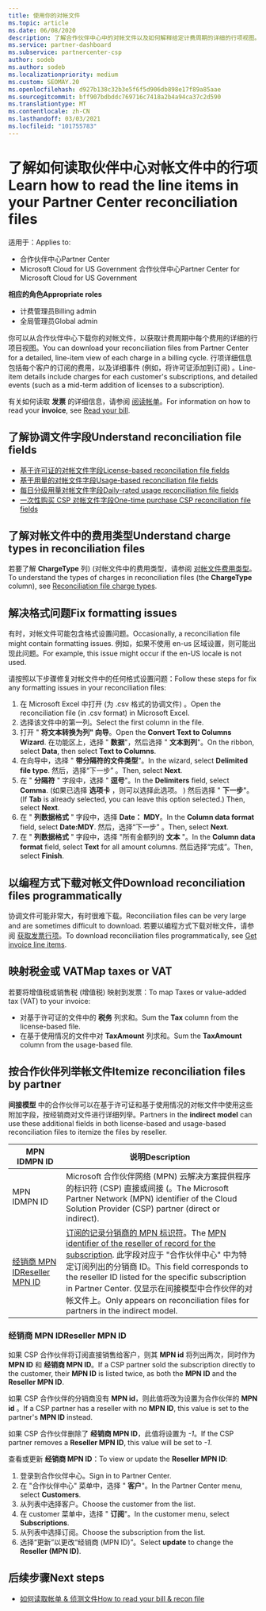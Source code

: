 ```yaml
---
title: 使用你的对帐文件
ms.topic: article
ms.date: 06/08/2020
description: 了解合作伙伴中心中的对帐文件以及如何解释给定计费周期的详细的行项视图。
ms.service: partner-dashboard
ms.subservice: partnercenter-csp
author: sodeb
ms.author: sodeb
ms.localizationpriority: medium
ms.custom: SEOMAY.20
ms.openlocfilehash: d927b138c32b3e5f6f5d906db898e17f89a85aae
ms.sourcegitcommit: bff907bdbddc769716c7418a2b4a94ca37c2d590
ms.translationtype: MT
ms.contentlocale: zh-CN
ms.lasthandoff: 03/03/2021
ms.locfileid: "101755783"
---
```

# <a name="learn-how-to-read-the-line-items-in-your-partner-center-reconciliation-files"></a><span data-ttu-id="8aea2-103">了解如何读取伙伴中心对帐文件中的行项</span><span class="sxs-lookup"><span data-stu-id="8aea2-103">Learn how to read the line items in your Partner Center reconciliation files</span></span>

<span data-ttu-id="8aea2-104">适用于：</span><span class="sxs-lookup"><span data-stu-id="8aea2-104">Applies to:</span></span>

- <span data-ttu-id="8aea2-105">合作伙伴中心</span><span class="sxs-lookup"><span data-stu-id="8aea2-105">Partner Center</span></span>
- <span data-ttu-id="8aea2-106">Microsoft Cloud for US Government 合作伙伴中心</span><span class="sxs-lookup"><span data-stu-id="8aea2-106">Partner Center for Microsoft Cloud for US Government</span></span>

<span data-ttu-id="8aea2-107">**相应的角色**</span><span class="sxs-lookup"><span data-stu-id="8aea2-107">**Appropriate roles**</span></span>

- <span data-ttu-id="8aea2-108">计费管理员</span><span class="sxs-lookup"><span data-stu-id="8aea2-108">Billing admin</span></span>
- <span data-ttu-id="8aea2-109">全局管理员</span><span class="sxs-lookup"><span data-stu-id="8aea2-109">Global admin</span></span>

<span data-ttu-id="8aea2-110">你可以从合作伙伴中心下载你的对帐文件，以获取计费周期中每个费用的详细的行项目视图。</span><span class="sxs-lookup"><span data-stu-id="8aea2-110">You can download your reconciliation files from Partner Center for a detailed, line-item view of each charge in a billing cycle.</span></span> <span data-ttu-id="8aea2-111">行项详细信息包括每个客户的订阅的费用，以及详细事件 (例如，将许可证添加到订阅) 。</span><span class="sxs-lookup"><span data-stu-id="8aea2-111">Line-item details include charges for each customer's subscriptions, and detailed events (such as a mid-term addition of licenses to a subscription).</span></span>

<span data-ttu-id="8aea2-112">有关如何读取 **发票** 的详细信息，请参阅 [阅读帐单](read-your-bill.md)。</span><span class="sxs-lookup"><span data-stu-id="8aea2-112">For information on how to read your **invoice**, see [Read your bill](read-your-bill.md).</span></span>

## <a name="understand-reconciliation-file-fields"></a><span data-ttu-id="8aea2-113">了解协调文件字段</span><span class="sxs-lookup"><span data-stu-id="8aea2-113">Understand reconciliation file fields</span></span>

- [<span data-ttu-id="8aea2-114">基于许可证的对帐文件字段</span><span class="sxs-lookup"><span data-stu-id="8aea2-114">License-based reconciliation file fields</span></span>](license-based-recon-files.md)
- [<span data-ttu-id="8aea2-115">基于用量的对帐文件字段</span><span class="sxs-lookup"><span data-stu-id="8aea2-115">Usage-based reconciliation file fields</span></span>](usage-based-recon-files.md)
- [<span data-ttu-id="8aea2-116">每日分级用量对帐文件字段</span><span class="sxs-lookup"><span data-stu-id="8aea2-116">Daily-rated usage reconciliation file fields</span></span>](daily-rated-usage-recon-files.md)
- [<span data-ttu-id="8aea2-117">一次性购买 CSP 对帐文件字段</span><span class="sxs-lookup"><span data-stu-id="8aea2-117">One-time purchase CSP reconciliation file fields</span></span>](modern-invoice-reconciliation-file.md)

## <a name="understand-charge-types-in-reconciliation-files"></a><span data-ttu-id="8aea2-118">了解对帐文件中的费用类型</span><span class="sxs-lookup"><span data-stu-id="8aea2-118">Understand charge types in reconciliation files</span></span>

<span data-ttu-id="8aea2-119">若要了解 **ChargeType** 列)  (对帐文件中的费用类型，请参阅 [对帐文件费用类型](recon-file-charge-types.md)。</span><span class="sxs-lookup"><span data-stu-id="8aea2-119">To understand the types of charges in reconciliation files (the **ChargeType** column), see [Reconciliation file charge types](recon-file-charge-types.md).</span></span>

## <a name="fix-formatting-issues"></a><span data-ttu-id="8aea2-120">解决格式问题</span><span class="sxs-lookup"><span data-stu-id="8aea2-120">Fix formatting issues</span></span>

<span data-ttu-id="8aea2-121">有时，对帐文件可能包含格式设置问题。</span><span class="sxs-lookup"><span data-stu-id="8aea2-121">Occasionally, a reconciliation file might contain formatting issues.</span></span> <span data-ttu-id="8aea2-122">例如，如果不使用 en-us 区域设置，则可能出现此问题。</span><span class="sxs-lookup"><span data-stu-id="8aea2-122">For example, this issue might occur if the en-US locale is not used.</span></span>

<span data-ttu-id="8aea2-123">请按照以下步骤修复对帐文件中的任何格式设置问题：</span><span class="sxs-lookup"><span data-stu-id="8aea2-123">Follow these steps for fix any formatting issues in your reconciliation files:</span></span>

1. <span data-ttu-id="8aea2-124">在 Microsoft Excel 中打开 (为 .csv 格式的协调文件) 。</span><span class="sxs-lookup"><span data-stu-id="8aea2-124">Open the reconciliation file (in .csv format) in Microsoft Excel.</span></span>
2. <span data-ttu-id="8aea2-125">选择该文件中的第一列。</span><span class="sxs-lookup"><span data-stu-id="8aea2-125">Select the first column in the file.</span></span>
3. <span data-ttu-id="8aea2-126">打开 " **将文本转换为列" 向导**。</span><span class="sxs-lookup"><span data-stu-id="8aea2-126">Open the **Convert Text to Columns Wizard**.</span></span> <span data-ttu-id="8aea2-127">在功能区上，选择 " **数据**"，然后选择 " **文本到列**"。</span><span class="sxs-lookup"><span data-stu-id="8aea2-127">On the ribbon, select **Data**, then select **Text to Columns**.</span></span>
4. <span data-ttu-id="8aea2-128">在向导中，选择 " **带分隔符的文件类型**"。</span><span class="sxs-lookup"><span data-stu-id="8aea2-128">In the wizard, select **Delimited file type**.</span></span> <span data-ttu-id="8aea2-129">然后，选择“下一步”  。</span><span class="sxs-lookup"><span data-stu-id="8aea2-129">Then, select **Next**.</span></span>
5. <span data-ttu-id="8aea2-130">在 " **分隔符** " 字段中，选择 " **逗号**"。</span><span class="sxs-lookup"><span data-stu-id="8aea2-130">In the **Delimiters** field, select **Comma**.</span></span> <span data-ttu-id="8aea2-131"> (如果已选择 **选项卡** ，则可以选择此选项。 ) 然后选择 " **下一步**"。</span><span class="sxs-lookup"><span data-stu-id="8aea2-131">(If **Tab** is already selected, you can leave this option selected.) Then, select **Next**.</span></span>
6. <span data-ttu-id="8aea2-132">在 " **列数据格式** " 字段中，选择 **Date： MDY**。</span><span class="sxs-lookup"><span data-stu-id="8aea2-132">In the **Column data format** field, select **Date:MDY**.</span></span> <span data-ttu-id="8aea2-133">然后，选择“下一步”  。</span><span class="sxs-lookup"><span data-stu-id="8aea2-133">Then, select **Next**.</span></span>
7. <span data-ttu-id="8aea2-134">在 " **列数据格式** " 字段中，选择 "所有金额列的 **文本** "。</span><span class="sxs-lookup"><span data-stu-id="8aea2-134">In the **Column data format** field, select **Text** for all amount columns.</span></span> <span data-ttu-id="8aea2-135">然后选择“完成”。</span><span class="sxs-lookup"><span data-stu-id="8aea2-135">Then, select **Finish**.</span></span>

## <a name="download-reconciliation-files-programmatically"></a><span data-ttu-id="8aea2-136">以编程方式下载对帐文件</span><span class="sxs-lookup"><span data-stu-id="8aea2-136">Download reconciliation files programmatically</span></span>

<span data-ttu-id="8aea2-137">协调文件可能非常大，有时很难下载。</span><span class="sxs-lookup"><span data-stu-id="8aea2-137">Reconciliation files can be very large and are sometimes difficult to download.</span></span> <span data-ttu-id="8aea2-138">若要以编程方式下载对帐文件，请参阅 [获取发票行项](/partner-center/develop/get-invoiceline-items)。</span><span class="sxs-lookup"><span data-stu-id="8aea2-138">To download reconciliation files programmatically, see [Get invoice line items](/partner-center/develop/get-invoiceline-items).</span></span>

## <a name="map-taxes-or-vat"></a><span data-ttu-id="8aea2-139">映射税金或 VAT</span><span class="sxs-lookup"><span data-stu-id="8aea2-139">Map taxes or VAT</span></span>

<span data-ttu-id="8aea2-140">若要将增值税或销售税 (增值税) 映射到发票：</span><span class="sxs-lookup"><span data-stu-id="8aea2-140">To map Taxes or value-added tax (VAT) to your invoice:</span></span>

- <span data-ttu-id="8aea2-141">对基于许可证的文件中的 **税务** 列求和。</span><span class="sxs-lookup"><span data-stu-id="8aea2-141">Sum the **Tax** column from the license-based file.</span></span>
- <span data-ttu-id="8aea2-142">在基于使用情况的文件中对 **TaxAmount** 列求和。</span><span class="sxs-lookup"><span data-stu-id="8aea2-142">Sum the **TaxAmount** column from the usage-based file.</span></span>

## <a name="itemize-reconciliation-files-by-partner"></a><span data-ttu-id="8aea2-143">按合作伙伴列举帐文件</span><span class="sxs-lookup"><span data-stu-id="8aea2-143">Itemize reconciliation files by partner</span></span>

<span data-ttu-id="8aea2-144">**间接模型** 中的合作伙伴可以在基于许可证和基于使用情况的对帐文件中使用这些附加字段，按经销商对文件进行详细列举。</span><span class="sxs-lookup"><span data-stu-id="8aea2-144">Partners in the **indirect model** can use these additional fields in both license-based and usage-based reconciliation files to itemize the files by reseller.</span></span>

| <span data-ttu-id="8aea2-145">MPN ID</span><span class="sxs-lookup"><span data-stu-id="8aea2-145">MPN ID</span></span> | <span data-ttu-id="8aea2-146">说明</span><span class="sxs-lookup"><span data-stu-id="8aea2-146">Description</span></span> |
| ------ | ----------- |
| <span data-ttu-id="8aea2-147">MPN ID</span><span class="sxs-lookup"><span data-stu-id="8aea2-147">MPN ID</span></span> | <span data-ttu-id="8aea2-148">Microsoft 合作伙伴网络 (MPN) 云解决方案提供程序的标识符 (CSP) 直接或间接 (。</span><span class="sxs-lookup"><span data-stu-id="8aea2-148">The Microsoft Partner Network (MPN) identifier of the Cloud Solution Provider (CSP) partner (direct or indirect).</span></span> |
| [<span data-ttu-id="8aea2-149">经销商 MPN ID</span><span class="sxs-lookup"><span data-stu-id="8aea2-149">Reseller MPN ID</span></span>](#reseller-mpn-id) | <span data-ttu-id="8aea2-150">[订阅的记录分销商的 MPN 标识符](#reseller-mpn-id)。</span><span class="sxs-lookup"><span data-stu-id="8aea2-150">The [MPN identifier of the reseller of record for the subscription](#reseller-mpn-id).</span></span> <span data-ttu-id="8aea2-151">此字段对应于 "合作伙伴中心" 中为特定订阅列出的分销商 ID。</span><span class="sxs-lookup"><span data-stu-id="8aea2-151">This field corresponds to the reseller ID listed for the specific subscription in Partner Center.</span></span> <span data-ttu-id="8aea2-152">仅显示在间接模型中合作伙伴的对帐文件上。</span><span class="sxs-lookup"><span data-stu-id="8aea2-152">Only appears on reconciliation files for partners in the indirect model.</span></span> |

### <a name="reseller-mpn-id"></a><span data-ttu-id="8aea2-153">经销商 MPN ID</span><span class="sxs-lookup"><span data-stu-id="8aea2-153">Reseller MPN ID</span></span>

<span data-ttu-id="8aea2-154">如果 CSP 合作伙伴将订阅直接销售给客户，则其 **MPN id** 将列出两次，同时作为 **MPN ID** 和 **经销商 MPN ID**。</span><span class="sxs-lookup"><span data-stu-id="8aea2-154">If a CSP partner sold the subscription directly to the customer, their **MPN ID** is listed twice, as both the **MPN ID** and the **Reseller MPN ID**.</span></span>

<span data-ttu-id="8aea2-155">如果 CSP 合作伙伴的分销商没有 **MPN id**，则此值将改为设置为合作伙伴的 **MPN id** 。</span><span class="sxs-lookup"><span data-stu-id="8aea2-155">If a CSP partner has a reseller with no **MPN ID**, this value is set to the partner's **MPN ID** instead.</span></span>

<span data-ttu-id="8aea2-156">如果 CSP 合作伙伴删除了 **经销商 MPN ID**，此值将设置为 *-1*。</span><span class="sxs-lookup"><span data-stu-id="8aea2-156">If the CSP partner removes a **Reseller MPN ID**, this value will be set to *-1*.</span></span>

<span data-ttu-id="8aea2-157">查看或更新 **经销商 MPN ID**：</span><span class="sxs-lookup"><span data-stu-id="8aea2-157">To view or update the **Reseller MPN ID**:</span></span>

1. <span data-ttu-id="8aea2-158">登录到合作伙伴中心。</span><span class="sxs-lookup"><span data-stu-id="8aea2-158">Sign in to Partner Center.</span></span>
2. <span data-ttu-id="8aea2-159">在 "合作伙伴中心" 菜单中，选择 " **客户**"。</span><span class="sxs-lookup"><span data-stu-id="8aea2-159">In the Partner Center menu, select **Customers**.</span></span>
3. <span data-ttu-id="8aea2-160">从列表中选择客户。</span><span class="sxs-lookup"><span data-stu-id="8aea2-160">Choose the customer from the list.</span></span>
4. <span data-ttu-id="8aea2-161">在 customer 菜单中，选择 " **订阅**"。</span><span class="sxs-lookup"><span data-stu-id="8aea2-161">In the customer menu, select **Subscriptions**.</span></span>
5. <span data-ttu-id="8aea2-162">从列表中选择订阅。</span><span class="sxs-lookup"><span data-stu-id="8aea2-162">Choose the subscription from the list.</span></span>
6. <span data-ttu-id="8aea2-163">选择“更新”以更改“经销商 (MPN ID)”。</span><span class="sxs-lookup"><span data-stu-id="8aea2-163">Select **update** to change the **Reseller (MPN ID)**.</span></span>

## <a name="next-steps"></a><span data-ttu-id="8aea2-164">后续步骤</span><span class="sxs-lookup"><span data-stu-id="8aea2-164">Next steps</span></span>

- [<span data-ttu-id="8aea2-165">如何读取帐单 & 侦测文件</span><span class="sxs-lookup"><span data-stu-id="8aea2-165">How to read your bill & recon file</span></span>](read-your-bill.md) 